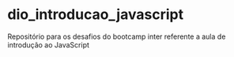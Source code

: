 # dio_introducao_javascript
Repositório para os desafios do bootcamp inter referente a aula de introdução ao JavaScript
